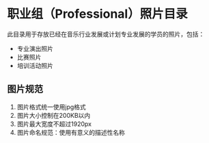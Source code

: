 # 职业组（Professional）照片目录

此目录用于存放已经在音乐行业发展或计划专业发展的学员的照片，包括：
- 专业演出照片
- 比赛照片
- 培训活动照片

## 图片规范
1. 图片格式统一使用jpg格式
2. 图片大小控制在200KB以内
3. 图片最大宽度不超过1920px
4. 图片命名规范：使用有意义的描述性名称